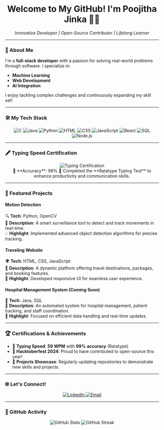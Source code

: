 <h1 align="center">Welcome to My GitHub! I'm Poojitha Jinka 👩‍💻</h1>
<p align="center">
  <i>Innovative Developer | Open-Source Contributor | Lifelong Learner</i>
</p>

---

### 🚀 About Me  
I'm a **full-stack developer** with a passion for solving real-world problems through software. I specialize in:
- **Machine Learning**  
- **Web Development**  
- **AI Integration**  

I enjoy tackling complex challenges and continuously expanding my skill set!

---

### 🛠️ My Tech Stack  
<p align="center">
  <img src="https://img.shields.io/badge/C-00599C?style=for-the-badge&logo=c&logoColor=white" alt="C"/>
  <img src="https://img.shields.io/badge/Java-007396?style=for-the-badge&logo=java&logoColor=white" alt="Java"/>
  <img src="https://img.shields.io/badge/Python-3776AB?style=for-the-badge&logo=python&logoColor=white" alt="Python"/>
  <img src="https://img.shields.io/badge/HTML-E34F26?style=for-the-badge&logo=html5&logoColor=white" alt="HTML"/>
  <img src="https://img.shields.io/badge/CSS-1572B6?style=for-the-badge&logo=css3&logoColor=white" alt="CSS"/>
  <img src="https://img.shields.io/badge/JavaScript-F7DF1E?style=for-the-badge&logo=javascript&logoColor=black" alt="JavaScript"/>
  <img src="https://img.shields.io/badge/React-61DAFB?style=for-the-badge&logo=react&logoColor=black" alt="React"/>
  <img src="https://img.shields.io/badge/SQL-4479A1?style=for-the-badge&logo=mysql&logoColor=white" alt="SQL"/>
  <img src="https://img.shields.io/badge/Node.js-339933?style=for-the-badge&logo=node.js&logoColor=white" alt="Node.js"/>
</p>

---

### 🖋️ Typing Speed Certification  
<p align="center">
  <img src="https://img.shields.io/badge/Typing%20Speed-59%20WPM-00BFFF?style=for-the-badge&logo=ratatype&logoColor=white" alt="Typing Certification"/>
  <br>
  🏅 **Accuracy**: 99%  
  📝 Completed the **Ratatype Typing Test** to enhance productivity and communication skills.
</p>

---

### 📂 Featured Projects  
#### **Motion Detection**  
🔍 **Tech**: Python, OpenCV  
📜 **Description**: A smart surveillance tool to detect and track movements in real-time.  
💡 **Highlight**: Implemented advanced object detection algorithms for precise tracking.

#### **Traveling Website**  
🌍 **Tech**: HTML, CSS, JavaScript  
📜 **Description**: A dynamic platform offering travel destinations, packages, and booking features.  
🎯 **Highlight**: Developed responsive UI for seamless user experience.

#### **Hospital Management System** (Coming Soon)  
🏥 **Tech**: Java, SQL  
📜 **Description**: An automated system for hospital management, patient tracking, and staff coordination.  
🎯 **Highlight**: Focused on efficient data handling and real-time updates.

---

### 🏆 Certifications & Achievements  
- 📜 **Typing Speed**: **59 WPM** with **99% accuracy** (Ratatype)  
- 🎉 **Hacktoberfest 2024**: Proud to have contributed to open-source this year!  
- 🚀 **Projects Showcase**: Regularly updating repositories to demonstrate new skills and projects.

---

### 🌐 Let's Connect!  
<p align="center">
  <a href="https://linkedin.com/in/poojithajinka" target="_blank">
    <img src="https://img.shields.io/badge/LinkedIn-0077B5?style=for-the-badge&logo=linkedin&logoColor=white" alt="LinkedIn"/>
  </a>
  <a href="mailto:poojitha@example.com" target="_blank">
    <img src="https://img.shields.io/badge/Email-D14836?style=for-the-badge&logo=gmail&logoColor=white" alt="Email"/>
  </a>
</p>

---

### 🎯 GitHub Activity  
<p align="center">
  <img src="https://github-readme-stats.vercel.app/api?username=poojithajinka2003&show_icons=true&theme=radical" alt="GitHub Stats"/>
  <img src="https://github-readme-streak-stats.herokuapp.com/?user=poojithajinka2003&theme=radical" alt="GitHub Streak"/>
</p>

